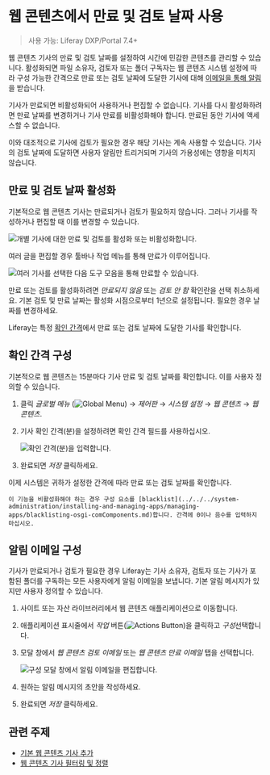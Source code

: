 # 웹 콘텐츠에서 만료 및 검토 날짜 사용

> 사용 가능: Liferay DXP/Portal 7.4+

웹 콘텐츠 기사의 만료 및 검토 날짜를 설정하여 시간에 민감한 콘텐츠를 관리할 수 있습니다. 활성화되면 파일 소유자, 검토자 또는 폴더 구독자는 웹 콘텐츠 시스템 설정에 따라 구성 가능한 간격으로 만료 또는 검토 날짜에 도달한 기사에 대해 [이메일을 통해 알림](#configuring-notification-emails)을 받습니다.

기사가 만료되면 비활성화되어 사용하거나 편집할 수 없습니다. 기사를 다시 활성화하려면 만료 날짜를 변경하거나 기사 만료를 비활성화해야 합니다. 만료된 동안 기사에 액세스할 수 없습니다.

이와 대조적으로 기사에 검토가 필요한 경우 해당 기사는 계속 사용할 수 있습니다. 기사의 검토 날짜에 도달하면 사용자 알림만 트리거되며 기사의 가용성에는 영향을 미치지 않습니다.

## 만료 및 검토 날짜 활성화

기본적으로 웹 콘텐츠 기사는 만료되거나 검토가 필요하지 않습니다. 그러나 기사를 작성하거나 편집할 때 이를 변경할 수 있습니다. 

![개별 기사에 대한 만료 및 검토를 활성화 또는 비활성화합니다.](./using-expiration-and-review-dates-in-web-content/images/01.png)

여러 글을 편집할 경우 툴바나 작업 메뉴를 통해 만료가 이루어집니다.

![여러 기사를 선택한 다음 도구 모음을 통해 만료할 수 있습니다.](./using-expiration-and-review-dates-in-web-content/images/02.png)

만료 또는 검토를 활성화하려면 *만료되지 않음* 또는 *검토 안 함* 확인란을 선택 취소하세요. 기본 검토 및 만료 날짜는 활성화 시점으로부터 1년으로 설정됩니다. 필요한 경우 날짜를 변경하세요.

Liferay는 특정 [확인 간격](#configuring-the-check-interval)에서 만료 또는 검토 날짜에 도달한 기사를 확인합니다.

## 확인 간격 구성

기본적으로 웹 콘텐츠는 15분마다 기사 만료 및 검토 날짜를 확인합니다. 이를 사용자 정의할 수 있습니다.

1. 클릭 *글로벌 메뉴* (![Global Menu](../../../images/icon-applications-menu.png)) &rarr; *제어판* &rarr; *시스템 설정* &rarr; *웹 콘텐츠* &rarr; *웹 콘텐츠*.

1. 기사 확인 간격(분)을 설정하려면 확인 간격 필드를 사용하십시오.
   
   ![확인 간격(분)을 입력합니다.](./using-expiration-and-review-dates-in-web-content/images/03.png)

1. 완료되면 *저장* 클릭하세요.

이제 시스템은 귀하가 설정한 간격에 따라 만료 또는 검토 날짜를 확인합니다.

```{warning}
이 기능을 비활성화해야 하는 경우 구성 요소를 [blacklist](../../../system-administration/installing-and-managing-apps/managing-apps/blacklisting-osgi-comComponents.md)합니다. 간격에 0이나 음수를 입력하지 마십시오.
```

## 알림 이메일 구성

기사가 만료되거나 검토가 필요한 경우 Liferay는 기사 소유자, 검토자 또는 기사가 포함된 폴더를 구독하는 모든 사용자에게 알림 이메일을 보냅니다. 기본 알림 메시지가 있지만 사용자 정의할 수 있습니다.

1. 사이트 또는 자산 라이브러리에서 웹 콘텐츠 애플리케이션으로 이동합니다.

1. 애플리케이션 표시줄에서 _작업_ 버튼(![Actions Button](../../../images/icon-actions.png))을 클릭하고 *구성*선택합니다.

1. 모달 창에서 *웹 콘텐츠 검토 이메일* 또는 *웹 콘텐츠 만료 이메일* 탭을 선택합니다.
   
   ![구성 모달 창에서 알림 이메일을 편집합니다.](./using-expiration-and-review-dates-in-web-content/images/04.png)

1. 원하는 알림 메시지의 초안을 작성하세요.

1. 완료되면 *저장* 클릭하세요.

## 관련 주제

* [기본 웹 콘텐츠 기사 추가](./adding-a-basic-web-content-article.md)
* [웹 콘텐츠 기사 필터링 및 정렬](./filtering-and-sorting-web-content-articles.md)
